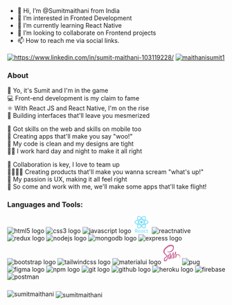 - 👋 Hi, I’m @Sumitmaithani from India
- 👀 I’m interested in Fronted Development
- 🌱 I’m currently learning React Native
- 💞️ I’m looking to collaborate on Frontend projects
- 📫 How to reach me via social links.
<p align="left">
<a href="https://linkedin.com/in/sumit-maithani-103119228/" target="_blank"><img align="center" src="https://raw.githubusercontent.com/rahuldkjain/github-profile-readme-generator/master/src/images/icons/Social/linked-in-alt.svg" alt="https://www.linkedin.com/in/sumit-maithani-103119228/" height="30" width="40" /></a>
<a href="https://twitter.com/maithanisumit1" target="_blank"><img align="center" src="https://raw.githubusercontent.com/rahuldkjain/github-profile-readme-generator/master/src/images/icons/Social/twitter.svg" alt="maithanisumit1" height="30" width="40" /></a>
</p>

### About 

👋 Yo, it's Sumit and I'm in the game<br>
💻 Front-end development is my claim to fame<br>
⚛️ With React JS and React Native, I'm on the rise<br>
🌟 Building interfaces that'll leave you mesmerized<br>

📱 Got skills on the web and skills on mobile too<br>
🚀 Creating apps that'll make you say "woo!"<br>
💯 My code is clean and my designs are tight<br>
👨‍💻 I work hard day and night to make it all right<br>

👥 Collaboration is key, I love to team up<br>
👨‍👩‍👧‍👦 Creating products that'll make you wanna scream "what's up!"<br>
💖 My passion is UX, making it all feel right<br>
🎉 So come and work with me, we'll make some apps that'll take flight!<br>

### <h3 align="left">Languages and Tools:</h3>

<div align="left">
  <img src="https://cdn.jsdelivr.net/gh/devicons/devicon/icons/html5/html5-original.svg" height="40" width="52" alt="html5 logo"  />
  <img src="https://cdn.jsdelivr.net/gh/devicons/devicon/icons/css3/css3-original.svg" height="40" width="52" alt="css3 logo"  />
  <img src="https://cdn.jsdelivr.net/gh/devicons/devicon/icons/javascript/javascript-original.svg" height="40" width="52" alt="javascript logo"  />
  <img src="https://raw.githubusercontent.com/devicons/devicon/master/icons/react/react-original-wordmark.svg" alt="react" width="40" height="40"/>
  <img src="https://reactnative.dev/img/header_logo.svg" alt="reactnative" height="40" width="40" /> 
  <img src="https://cdn.jsdelivr.net/gh/devicons/devicon/icons/redux/redux-original.svg" height="40" width="40" alt="redux logo"  />
  <img src="https://cdn.jsdelivr.net/gh/devicons/devicon/icons/nodejs/nodejs-original.svg" height="40" width="52" alt="nodejs logo"  />
  <img src="https://cdn.jsdelivr.net/gh/devicons/devicon/icons/mongodb/mongodb-original.svg" height="40" width="52" alt="mongodb logo"  />
  <img src="https://cdn.jsdelivr.net/gh/devicons/devicon/icons/express/express-original.svg" height="40" width="52" alt="express logo"  />
  <img src="https://cdn.jsdelivr.net/gh/devicons/devicon/icons/bootstrap/bootstrap-original.svg" height="40" width="52" alt="bootstrap logo"  />
  <img src="https://cdn.jsdelivr.net/gh/devicons/devicon/icons/tailwindcss/tailwindcss-original-wordmark.svg" height="40" width="52" alt="tailwindcss logo"  />
  <img src="https://cdn.jsdelivr.net/gh/devicons/devicon/icons/materialui/materialui-original.svg" height="40" width="52" alt="materialui logo"  />
  <img src="https://raw.githubusercontent.com/devicons/devicon/master/icons/sass/sass-original.svg" alt="sass" width="40" height="52"/>
   <img src="https://cdn.worldvectorlogo.com/logos/pug.svg" alt="pug" width="40" height="40"/>
  <img src="https://cdn.jsdelivr.net/gh/devicons/devicon/icons/figma/figma-original.svg" height="40" width="52" alt="figma logo"  />
  <img src="https://cdn.jsdelivr.net/gh/devicons/devicon/icons/npm/npm-original-wordmark.svg" height="40" width="52" alt="npm logo"  />
  <img src="https://cdn.jsdelivr.net/gh/devicons/devicon/icons/git/git-original.svg" height="40" width="52" alt="git logo"  />
  <img src="https://cdn.jsdelivr.net/gh/devicons/devicon/icons/github/github-original.svg" height="40" width="52" alt="github logo"  />
  <img src="https://cdn.jsdelivr.net/gh/devicons/devicon/icons/heroku/heroku-original.svg" height="40" width="52" alt="heroku logo"  />
  <img src="https://www.vectorlogo.zone/logos/firebase/firebase-icon.svg" alt="firebase" height="40" width="40"/>
  <img src="https://www.vectorlogo.zone/logos/getpostman/getpostman-icon.svg" alt="postman" width="40" height="40"/>
</div>

###



<p><img align="left" src="https://github-readme-stats.vercel.app/api/top-langs?username=sumitmaithani&show_icons=true&locale=en&layout=compact" alt="sumitmaithani" /></p>

<p>&nbsp;<img align="center" src="https://github-readme-stats.vercel.app/api?username=sumitmaithani&show_icons=true&locale=en" alt="sumitmaithani" /></p>


